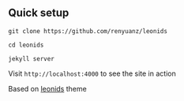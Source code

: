 ## Quick setup

`git clone https://github.com/renyuanz/leonids`

`cd leonids`

`jekyll server`

Visit `http://localhost:4000` to see the site in action

Based on [leonids](https://github.com/renyuanz/leonids) theme
